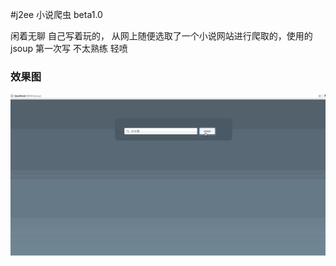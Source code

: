 #j2ee 小说爬虫 beta1.0

闲着无聊 自己写着玩的，
从网上随便选取了一个小说网站进行爬取的，使用的jsoup
第一次写 不太熟练 轻喷

### 效果图

![exp](exmple.gif)

